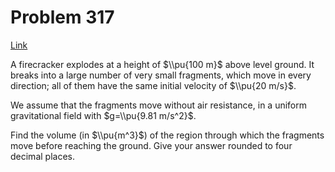 # Problem 317

[Link](https://projecteuler.net/problem=317)

A firecracker explodes at a height of $\\pu{100 m}$ above level ground. It breaks into a large number of very small fragments, which move in every direction; all of them have the same initial velocity of $\\pu{20 m/s}$. 

We assume that the fragments move without air resistance, in a uniform gravitational field with $g=\\pu{9.81 m/s^2}$. 

Find the volume (in $\\pu{m^3}$) of the region through which the fragments move before reaching the ground. Give your answer rounded to four decimal places.
